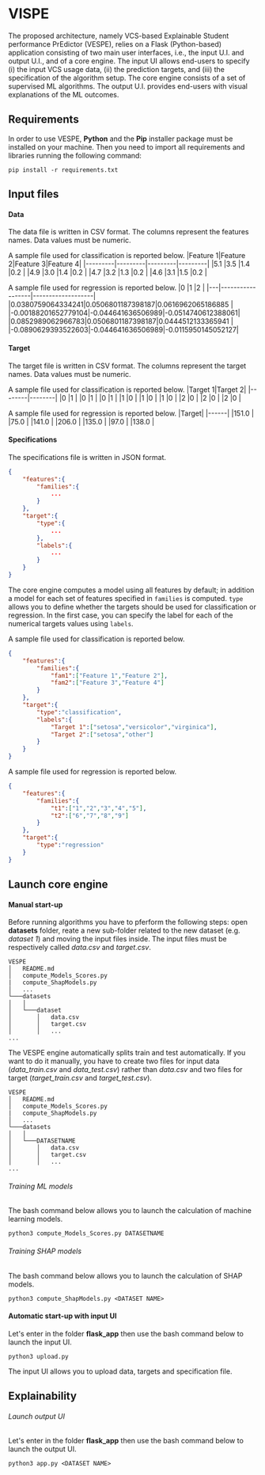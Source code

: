 # VISPE
The proposed architecture, namely VCS-based Explainable Student performance PrEdictor (VESPE), relies on a Flask (Python-based) application consisting of two main user interfaces, i.e., the input U.I. and output U.I., and of a core engine. The input UI allows end-users to specify (i) the input VCS usage data, (ii) the prediction targets, and (iii) the specification of the algorithm setup. The core engine consists of a set of supervised ML algorithms. The output U.I. provides end-users with visual explanations of the ML outcomes.

## Requirements
In order to use VESPE, **Python** and the **Pip** installer package must be installed on your machine.
Then you need to import all requirements and libraries running the following command:
```
pip install -r requirements.txt
```
## Input files


#### Data

The data file is written in CSV format. The columns represent the features names. Data values must be numeric.

A sample file used for classification is reported below.
|Feature 1|Feature 2|Feature 3|Feature 4|
|---------|---------|---------|---------|
|5.1      |3.5      |1.4      |0.2      |
|4.9      |3.0      |1.4      |0.2      |
|4.7      |3.2      |1.3      |0.2      |
|4.6      |3.1      |1.5      |0.2      |

A sample file used for regression is reported below.
|0  |1                 |2                  |
|---|------------------|-------------------|
|0.0380759064334241|0.0506801187398187|0.0616962065186885 |
|-0.00188201652779104|-0.044641636506989|-0.0514740612388061|
|0.0852989062966783|0.0506801187398187|0.0444512133365941 |
|-0.0890629393522603|-0.044641636506989|-0.0115950145052127|


#### Target

The target file is written in CSV format. The columns represent the target names. Data values must be numeric.

A sample file used for classification is reported below.
|Target 1|Target 2|
|--------|--------|
|0       |1       |
|0       |1       |
|0       |1       |
|1       |0       |
|1       |0       |
|1       |0       |
|2       |0       |
|2       |0       |
|2       |0       |

A sample file used for regression is reported below.
|Target|
|------|
|151.0 |
|75.0  |
|141.0 |
|206.0 |
|135.0 |
|97.0  |
|138.0 |

#### Specifications
The specifications file is written in JSON format. 

```json
{
	"features":{
		"families":{
		    ...
		}
	},
	"target":{
		"type":{
		    ...
		},
		"labels":{
		    ...
		}
	}
}
```

The core engine computes a model using all features by default; in addition  a model for each set of features specified in `families` is computed.
`type` allows you to define whether the targets should be used for classification or regression. In the first case, you can specify the label for each of the numerical targets values using `labels`.

A sample file used for classification is reported below.
```json
{
	"features":{
		"families":{
			"fam1":["Feature 1","Feature 2"],
			"fam2":["Feature 3","Feature 4"]
		}
	},
	"target":{
		"type":"classification",
		"labels":{
			"Target 1":["setosa","versicolor","virginica"],
			"Target 2":["setosa","other"]
		}
	}
}
```

A sample file used for regression is reported below.

```json
{
	"features":{
		"families":{
			"t1":["1","2","3","4","5"],
			"t2":["6","7","8","9"]
		}
	},
	"target":{
		"type":"regression"
	}
}
```

## Launch core engine
#### Manual start-up
Before running algorithms you have to pferform the following steps: open **datasets** folder, reate a new sub-folder related to the new dataset (e.g. *dataset 1*) and moving the input files inside.
The input files must be respectively called *data.csv* and *target.csv*. 
```
VESPE
│   README.md
│   compute_Models_Scores.py
|   compute_ShapModels.py
│   ...
└───datasets
│   │
│   └───dataset 
│       │   data.csv
│       │   target.csv
│       │   ...
...
```

The VESPE engine automatically splits train and test automatically. If you want to do it manually, you have to create two files for input data (*data_train.csv* and *data_test.csv*) rather than *data.csv* and two files for target (*target_train.csv* and *target_test.csv*).
```
VESPE
│   README.md
│   compute_Models_Scores.py
|   compute_ShapModels.py
│   ...
└───datasets
│   │
│   └───DATASETNAME
│       │   data.csv
│       │   target.csv
│       │   ...
...
```

###### Training ML models
The bash command below allows you to launch the calculation of machine learning models.
```
python3 compute_Models_Scores.py DATASETNAME
```

###### Training SHAP models
The bash command below allows you to launch the calculation of SHAP models.
```
python3 compute_ShapModels.py <DATASET NAME>
```
#### Automatic start-up with input UI
Let's enter in the folder **flask_app** then use the bash command below to launch the input UI.
```
python3 upload.py
```
The input UI allows you to upload data, targets and specification file. 

## Explainability

###### Launch output UI
Let's enter in the folder **flask_app** then use the bash command below to launch the output UI.
```
python3 app.py <DATASET NAME>
```

